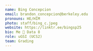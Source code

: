 ```yaml
---
name: Bing Concepcion
email: brandon_concepcion@berkeley.edu
pronouns: HE/HIM
photo: staff/bing_c.jpeg
website: https://linktr.ee/bingsp25
bio: Me 🤝 Data 8
role: uGSI (UCS2)
team: Grading
---
```

